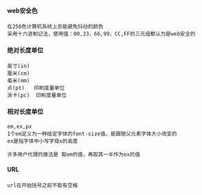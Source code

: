 #### web安全色
```
在256色计算机系统上总能避免抖动的颜色
采用十六进制记法，使用值：00,33，66,99，CC,FF的三元组都认为是web安全的
```

#### 绝对长度单位
```
英寸(in)
厘米(cm)
毫米(mm)
点(pt)   印刷度量单位
派卡(pc)  印刷度量单位
```
#### 相对长度单位
```
em,ex,px
1个em定义为一种给定字体的font-size值，是跟随父元素字体大小改变的
ex是指字体中小写字母x的高度

许多用户代理的做法是 取em的值，再取其一半作为ex的值
```

#### URL
```
url在开始括号之前不能有空格
```
